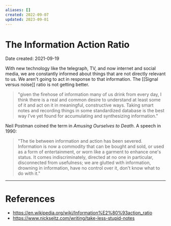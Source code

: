 ```yaml
---
aliases: []
created: 2022-09-07
updated: 2023-09-01
---
```


# The Information Action Ratio
Date created: 2021-09-19

With new technology like the telegraph, TV, and now internet and social media, we are constantly informed about things that are not directly relevant to us. We aren't going to act in response to that information. The [[Signal versus noise]] ratio is not getting better.

> "given the firehose of information many of us drink from every day, I think there is a real and common desire to understand at least some of it and act on it in meaningful, constructive ways. Taking smart notes and recording things in some standardized database is the best way I’ve yet found for accumulating and synthesizing information."

Neil Postman coined the term in *Amusing Ourselves to Death*. A speech in 1990:

> "The tie between information and action has been severed. Information is now a commodity that can be bought and sold, or used as a form of entertainment, or worn like a garment to enhance one's status. It comes indiscriminately, directed at no one in particular, disconnected from usefulness; we are glutted with information, drowning in information, have no control over it, don't know what to do with it."



---
# References
- https://en.wikipedia.org/wiki/Information%E2%80%93action_ratio
- https://www.nickseitz.com/writing/take-less-stupid-notes